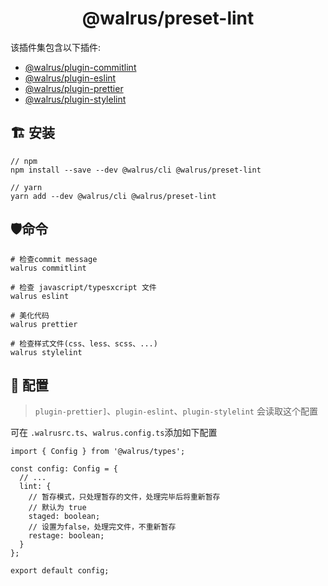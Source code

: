 <h1 align="center">
  @walrus/preset-lint
</h1>

该插件集包含以下插件:

* [@walrus/plugin-commitlint](https://github.com/walrusjs/plugins/tree/master/packages/plugin-commitlint)
* [@walrus/plugin-eslint](https://github.com/walrusjs/plugins/tree/master/packages/plugin-eslint)
* [@walrus/plugin-prettier](https://github.com/walrusjs/plugins/tree/master/packages/plugin-prettier)
* [@walrus/plugin-stylelint](https://github.com/walrusjs/plugins/tree/master/packages/plugin-stylelint)

## 🏗 安装

```
// npm
npm install --save --dev @walrus/cli @walrus/preset-lint

// yarn
yarn add --dev @walrus/cli @walrus/preset-lint
```

## 🛡命令

```
# 检查commit message
walrus commitlint

# 检查 javascript/typesxcript 文件
walrus eslint

# 美化代码
walrus prettier

# 检查样式文件(css、less、scss、...)
walrus stylelint
```

## 📝 配置

> `plugin-prettier]`、`plugin-eslint`、`plugin-stylelint` 会读取这个配置

可在 `.walrusrc.ts`、`walrus.config.ts`添加如下配置

```
import { Config } from '@walrus/types';

const config: Config = {
  // ...
  lint: {
    // 暂存模式，只处理暂存的文件，处理完毕后将重新暂存
    // 默认为 true
    staged: boolean;
    // 设置为false，处理完文件，不重新暂存
    restage: boolean;
  }
};

export default config;
```
